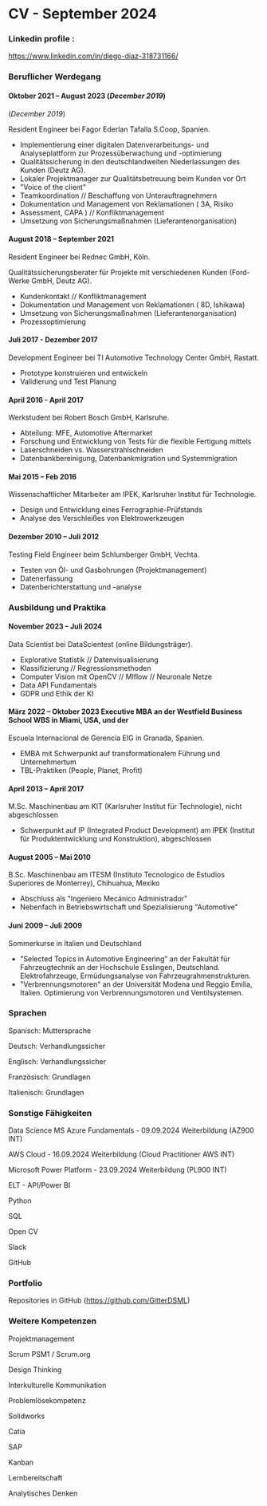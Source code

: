 # CV - September 2024 

### Linkedin profile : 

https://www.linkedin.com/in/diego-diaz-318731166/

### Beruflicher Werdegang

#### Oktober 2021 – August 2023 (_December 2019_)

(_December 2019_)

Resident Engineer bei Fagor Ederlan Tafalla S.Coop, Spanien.

- Implementierung einer digitalen Datenverarbeitungs- und
Analyseplattform zur Prozessüberwachung und -optimierung
- Qualitätssicherung in den deutschlandweiten Niederlassungen des Kunden
(Deutz AG).
- Lokaler Projektmanager zur Qualitätsbetreuung beim Kunden vor Ort
- "Voice of the client"
- Teamkoordination // Beschaffung von Unterauftragnehmern
- Dokumentation und Management von Reklamationen ( 3A, Risiko
- Assessment, CAPA ) // Konfliktmanagement
- Umsetzung von Sicherungsmaßnahmen (Lieferantenorganisation)

#### August 2018 – September 2021

Resident Engineer bei Rednec GmbH, Köln.

Qualitätssicherungsberater für Projekte mit verschiedenen Kunden (Ford-
Werke GmbH, Deutz AG).

- Kundenkontakt // Konfliktmanagement
- Dokumentation und Management von Reklamationen ( 8D, Ishikawa)
- Umsetzung von Sicherungsmaßnahmen (Lieferantenorganisation)
- Prozessoptimierung

#### Juli 2017 - Dezember 2017 

Development Engineer bei TI Automotive Technology Center GmbH, Rastatt.

- Prototype konstruieren und entwickeln
- Validierung und Test Planung

#### April 2016 - April 2017 

Werkstudent bei Robert Bosch GmbH, Karlsruhe.

- Abteilung: MFE, Automotive Aftermarket
- Forschung und Entwicklung von Tests für die flexible Fertigung mittels
- Laserschneiden vs. Wasserstrahlschneiden
- Datenbankbereinigung, Datenbankmigration und Systemmigration

#### Mai 2015 – Feb 2016 

Wissenschaftlicher Mitarbeiter am IPEK, Karlsruher Institut für Technologie.

- Design und Entwicklung eines Ferrographie-Prüfstands
- Analyse des Verschleißes von Elektrowerkzeugen

#### Dezember 2010 – Juli 2012
Testing Field Engineer beim Schlumberger GmbH, Vechta.

- Testen von Öl- und Gasbohrungen (Projektmanagement)
- Datenerfassung
- Datenberichterstattung und –analyse

### Ausbildung und Praktika

#### November 2023 – Juli 2024 

Data Scientist bei DataScientest (online Bildungsträger).

- Explorative Statistik // Datenvisualisierung
- Klassifizierung // Regressionsmethoden
- Computer Vision mit OpenCV // Mlflow // Neuronale Netze
- Data API Fundamentals
- GDPR und Ethik der KI

#### März 2022 – Oktober 2023 Executive MBA an der Westfield Business School WBS in Miami, USA, und der

Escuela Internacional de Gerencia EIG in Granada, Spanien.

- EMBA mit Schwerpunkt auf transformationalem Führung und
Unternehmertum
- TBL-Praktiken (People, Planet, Profit)

#### April 2013 – April 2017 

M.Sc. Maschinenbau am KIT (Karlsruher Institut für Technologie), nicht abgeschlossen

- Schwerpunkt auf IP (Integrated Product Development) am IPEK (Institut für
Produktentwicklung und Konstruktion), abgeschlossen

#### August 2005 – Mai 2010

B.Sc. Maschinenbau am ITESM (Instituto Tecnologico de Estudios Superiores de Monterrey), Chihuahua, Mexiko

- Abschluss als "Ingeniero Mecánico Administrador"
- Nebenfach in Betriebswirtschaft und Spezialisierung "Automotive"

#### Juni 2009 – Juli 2009 

Sommerkurse in Italien und Deutschland

- "Selected Topics in Automotive Engineering" an der Fakultät für
Fahrzeugtechnik an der Hochschule Esslingen, Deutschland. Elektrofahrzeuge,
Ermüdungsanalyse von Fahrzeugrahmenstrukturen.
- "Verbrennungsmotoren" an der Universität Modena und Reggio Emilia, Italien.
Optimierung von Verbrennungsmotoren und Ventilsystemen.

### Sprachen

Spanisch: Muttersprache

Deutsch: Verhandlungssicher

Englisch: Verhandlungssicher

Französisch: Grundlagen

Italienisch: Grundlagen

### Sonstige Fähigkeiten

Data Science MS Azure Fundamentals - 09.09.2024 Weiterbildung (AZ900 INT)

AWS Cloud - 16.09.2024 Weiterbildung (Cloud Practitioner AWS INT)

Microsoft Power Platform - 23.09.2024 Weiterbildung (PL900 INT)

ELT - API/Power BI

Python

SQL

Open CV

Slack

GitHub

### Portfolio 

Repositories in GitHub (https://github.com/GitterDSML)

### Weitere Kompetenzen 

Projektmanagement

Scrum PSM1 / Scrum.org

Design Thinking

Interkulturelle Kommunikation

Problemlösekompetenz

Solidworks

Catia

SAP

Kanban

Lernbereitschaft

Analytisches Denken

